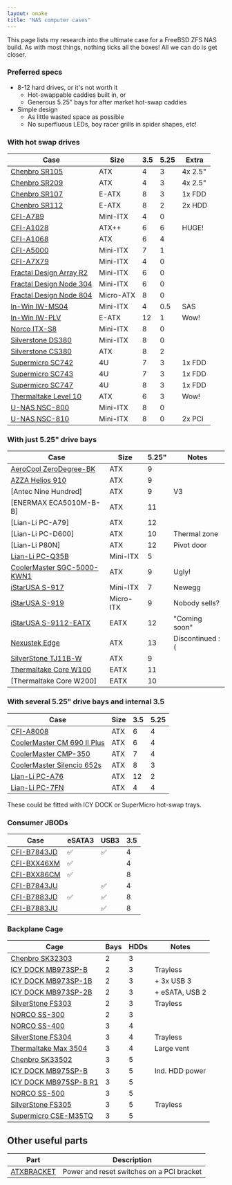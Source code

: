 ```yaml
---
layout: omake
title: "NAS computer cases"
---
```

This page lists my research into the ultimate case for a FreeBSD ZFS NAS build. As with most things, nothing ticks all the boxes! All we can do is get closer.


### Preferred specs

* 8-12 hard drives, or it's not worth it
   * Hot-swappable caddies built in, or
   * Generous 5.25" bays for after market hot-swap caddies
* Simple design
   * As little wasted space as possible
   * No superfluous LEDs, boy racer grills in spider shapes, etc!


### With hot swap drives

Case                      | Size      | 3.5 | 5.25 | Extra
--------------------------|-----------|-----|------|--------
[Chenbro SR105]           | ATX       | 4   | 3    | 4x 2.5"
[Chenbro SR209]           | ATX       | 4   | 3    | 4x 2.5"
[Chenbro SR107]           | E-ATX     | 8   | 3    | 1x FDD
[Chenbro SR112]           | E-ATX     | 8   | 2    | 2x HDD
[CFI-A789]                | Mini-ITX  | 4   | 0    |
[CFI-A1028]               | ATX++     | 6   | 6    | HUGE!
[CFI-A1068]               | ATX       | 6   | 4    | 
[CFI-A5000]               | Mini-ITX  | 7   | 1    |
[CFI-A7X79]               | Mini-ITX  | 4   | 0    |
[Fractal Design Array R2] | Mini-ITX  | 6   | 0    | 
[Fractal Design Node 304] | Mini-ITX  | 6   | 0    | 
[Fractal Design Node 804] | Micro-ATX | 8   | 0    | 
[In-Win IW-MS04]          | Mini-ITX  | 4   | 0.5  | SAS
[In-Win IW-PLV]           | E-ATX     | 12  | 1    | Wow!
[Norco ITX-S8]            | Mini-ITX  | 8   | 0    | 
[Silverstone DS380]       | Mini-ITX  | 8   | 0    | 
[Silverstone CS380]       | ATX       | 8   | 2    | 
[Supermicro SC742]        | 4U        | 7   | 3    | 1x FDD
[Supermicro SC743]        | 4U        | 7   | 3    | 1x FDD
[Supermicro SC747]        | 4U        | 8   | 3    | 1x FDD
[Thermaltake Level 10]    | ATX       | 6   | 3    | Wow!
[U-NAS NSC-800]           | Mini-ITX  | 8   | 0    | 
[U-NAS NSC-810]           | Mini-ITX  | 8   | 0    | 2x PCI

[Chenbro SR105]: http://www.chenbro.com/en-global/products/TowerServerChassis/Mid_range_chassis_for_SOHO_SMB/SR105
[Chenbro SR209]: http://www.chenbro.com/en-global/products/TowerServerChassis/Entry_level_chassis_for_SOHO/SR209
[Chenbro SR107]: http://www.chenbro.com/en-global/products/TowerServerChassis/High_End_chassis_for_Enterprise/SR107
[Chenbro SR112]: http://www.chenbro.com/en-global/products/TowerServerChassis/High_End_chassis_for_Enterprise/SR112
[CFI-A789]: https://www.logicsupply.com/a7879/
[CFI-A1028]: http://www.chyangfun.com/cfi-a1028.html
[CFI-A1068]: http://www.chyangfun.com/cfi-a1068.html
[CFI-A5000]: http://www.chyangfun.com/cfi-a5000.html
[CFI-A7X79]: http://www.chyangfun.com/cfi-a7x79.html
[Fractal Design Array R2]: http://www.fractal-design.com/home/product/cases/discontinued-products/array-r2-mini-itx-nas-case
[Fractal Design Node 304]: http://www.fractal-design.com/home/product/cases/node-series/node-304-black
[Fractal Design Node 804]: http://www.fractal-design.com/home/product/cases/node-series/node-804
[In-Win IW-MS04]: https://www.in-win.com/en/ipc-server/ms04
[In-Win IW-PLV]: https://www.in-win.com/en/ipc-server/plv%20tower
[Norco ITX-S8]: http://www.norcotek.com/product/itx-s8/
[Silverstone DS380]: http://www.silverstonetek.com/product.php?pid=452
[Silverstone CS380]: http://www.silverstonetek.com/product.php?pid=709
[Supermicro SC742]: http://www.supermicro.com/products/chassis/4U/742/SC742T-650.cfm
[Supermicro SC743]: http://www.supermicro.com/products/chassis/4U/743/SC743TQ-865B-S
[Supermicro SC747]: http://www.supermicro.com/products/chassis/4U/747/SC747BTQ-R1K62B
[Thermaltake Level 10]: http://www.thermaltake.com/products-model.aspx?id=C_00001903
[U-NAS NSC-800]: http://www.u-nas.com/xcart/product.php?productid=17617
[U-NAS NSC-810]: http://www.u-nas.com/xcart/product.php?productid=17640


### With just 5.25" drive bays

Case                         | Size      | 5.25" | Notes
-----------------------------|-----------|-------|--------
[AeroCool ZeroDegree-BK]     | ATX       | 9     |
[AZZA Helios 910]            | ATX       | 9     |
[Antec Nine Hundred]         | ATX       | 9     | V3
[ENERMAX ECA5010M-B-B]       | ATX       | 11    |
[Lian-Li PC-A79]             | ATX       | 12    | 
[Lian-Li PC-D600]            | ATX       | 10    | Thermal zone
[Lian-Li P80N]               | ATX       | 12    | Pivot door
[Lian-Li PC-Q35B]            | Mini-ITX  | 5     | 
[CoolerMaster SGC-5000-KWN1] | ATX       | 9     | Ugly!
[iStarUSA S-917]             | Mini-ITX  | 7     | Newegg
[iStarUSA S-919]             | Micro-ITX | 9     | Nobody sells?
[iStarUSA S-9112-EATX]       | EATX      | 12    | "Coming soon"
[Nexustek Edge]              | ATX       | 13    | Discontinued :(
[SilverStone TJ11B-W]        | ATX       | 9     | 
[Thermaltake Core W100]      | EATX      | 11    |
[Thermaltake Core W200]      | EATX      | 10    |

[AeroCool ZeroDegree-BK]: https://www.newegg.com/Product/Product.aspx?Item=N82E16811196023
[AZZA Helios 910]: https://www.newegg.com/Product/Product.aspx?Item=N82E16811517007
[ENERMAX SPINEREX ECA5010M-B-B]: https://www.newegg.com/Product/Product.aspx?Item=N82E16811124141
[Lian-Li PC-Q35B]: http://www.lian-li.com/en/dt_portfolio/pc-q35/
[Lian-Li PC80N]: http://www.lian-li.com/en/dt_portfolio/pc-p80n/
[CoolerMaster SGC-5000-KWN1]: http://www.coolermaster.com/case/full-tower/trooperwindow/
[Nine Hundred Two]: http://www.antec.com/product.php?id=705322&pid=43&lan=nz
[iStarUSA S-917]: http://www.istarusa.com/istarusa/products.php?model=S-917
[iStarUSA S-919]: http://www.istarusa.com/istarusa/products.php?model=S-919
[iStarUSA S-9112-EATX]: http://www.istarusa.com/istarusa/products.php?model=S-9112-EATX
[Nexustek Edge]: https://nexustek.us/cases/edge
[SilverStone TJ11B-W]: http://www.silverstonetek.com/product.php?pid=292
[Thermaltake Core W100]: http://www.thermaltake.com/Chassis/Super_Tower_/Core/C_00002802/Core_W100/Design.htm#


### With several 5.25" drive bays and internal 3.5

Case                          | Size | 3.5 | 5.25 
------------------------------|------|-----|------
[CFI-A8008]                   | ATX  | 6   | 4
[CoolerMaster CM 690 II Plus] | ATX  | 6   | 4
[CoolerMaster CMP-350]        | ATX  | 7   | 4
[CoolerMaster Silencio 652s]  | ATX  | 8   | 3
[Lian-Li PC-A76]              | ATX  | 12  | 2
[Lian-Li PC-7FN]              | ATX  | 4   | 4

[CFI-A8008]: http://www.chyangfun.com/cfi-a8008.html
[CoolerMaster CM 690 II Plus]: http://www.coolermaster.com/case/mid-tower/cm-690-ii-plus-white/
[CoolerMaster CMP-350]: http://www.coolermaster.com/case/mid-tower/cmp-350/
[CoolerMaster Silencio 652s]: http://www.coolermaster.com/case/mid-tower/silencio652s/
[Lian-Li PC-A76]: http://www.lian-li.com/en/dt_portfolio/pc-a76/
[Lian-Li PC-7FN]: http://www.lian-li.com/en/dt_portfolio/pc-7fn/

These could be fitted with ICY DOCK or SuperMicro hot-swap trays.


### Consumer JBODs

Case          | eSATA3 | USB3 | 3.5
--------------|--------|------|-----
[CFI-B7843JD] | ✅     | ✅   | 4
[CFI-BXX46XM] | ✅     |      | 4
[CFI-BXX86CM] | ✅     |      | 8
[CFI-B7843JU] |        | ✅   | 4
[CFI-B7883JD] | ✅     | ✅   | 8
[CFI-B7883JU] |        | ✅   | 8

[CFI-B7843JD]: http://www.chyangfun.com/cfi-b7843jd-4-bay.html
[CFI-BXX46XM]: http://www.chyangfun.com/sata-6g-cfi-bxx46xm-4-bay.html
[CFI-BXX86CM]: http://www.chyangfun.com/sata-6g-cfi-bxx86cm-8-bay.html
[CFI-B7843JU]: http://www.chyangfun.com/cfi-b7843ju-4-bay.html
[CFI-B7883JD]: http://www.chyangfun.com/cfi-b7883jd-8-bay.html
[CFI-B7883JU]: http://www.chyangfun.com/cfi-b7883ju-8-bay.html


### Backplane Cage

Cage                    | Bays | HDDs |  Notes
------------------------|------|------|---------------
[Chenbro SK32303]       | 2    | 3    | 
[ICY DOCK MB973SP-B]    | 2    | 3    | Trayless
[ICY DOCK MB973SP-1B]   | 2    | 3    | + 3x USB 3
[ICY DOCK MB973SP-2B]   | 2    | 3    | + eSATA, USB 2
[SilverStone FS303]     | 2    | 3    | Trayless
[NORCO SS-300]          | 2    | 3    |
[NORCO SS-400]          | 3    | 4    |
[SilverStone FS304]     | 3    | 4    | Trayless
[Thermaltake Max 3504]  | 3    | 4    | Large vent
[Chenbro SK33502]       | 3    | 5    |
[ICY DOCK MB975SP-B]    | 3    | 5    | Ind. HDD power
[ICY DOCK MB975SP-B R1] | 3    | 5    |          
[NORCO SS-500]          | 3    | 5    |            
[SilverStone FS305]     | 3    | 5    | Trayless
[Supermicro CSE-M35TQ]  | 3    | 5    | 

[Chenbro SK33502]: http://www.chenbro.com/en-global/products/Storage_Expansion_Kit/Hot-Swap_HDD_Enclosure/SK33502
[ICY DOCK MB973SP-B]: http://www.icydock.com/goods.php?id=119
[ICY DOCK MB973SP-1B]: http://www.icydock.com/goods.php?id=157
[ICY DOCK MB973SP-2B]: http://www.icydock.com/goods.php?id=158
[ICY DOCK MB975SP-B]: http://www.icydock.com/goods.php?id=163
[ICY DOCK MB975SP-B R1]: http://www.icydock.com/goods.php?id=242
[NORCO SS-300]: http://www.norcotek.com/product/ss-300/
[NORCO SS-400]: http://www.norcotek.com/product/ss-400/
[NORCO SS-500]: http://www.norcotek.com/product/ss-500/
[Chenbro SK32303]: http://www.chenbro.com/en-global/products/Storage_Expansion_Kit/Hot-Swap_HDD_Enclosure/SK32303
[SilverStone FS303]: http://www.silverstonetek.com/product.php?pid=603&area=en
[SilverStone FS304]: http://www.silverstonetek.com/product.php?pid=604&area=en
[SilverStone FS305]: http://www.silverstonetek.com/product.php?pid=605&area=en
[Supermicro CSE-M35TQ]: http://www.supermicro.com/products/accessories/mobilerack/CSE-M35TQ.cfm
[Thermaltake Max 3503]: http://www.thermaltake.com/Storage/Rack_/_/C_00002934/Max_3503_SATA_HDD_Rack/design.htm
[Thermaltake Max 3504]: http://www.thermaltake.com/Storage/Rack_/_/C_00002935/Max_3504_SATA_HDD_Rack/design.htm


## Other useful parts

Part         | Description
-------------|-------------------------------------------
[ATXBRACKET] | Power and reset switches on a PCI bracket

[ATXBRACKET]: https://www.highspeedpc.com/ATX_Power_Bracket_p/atxbracket.htm
